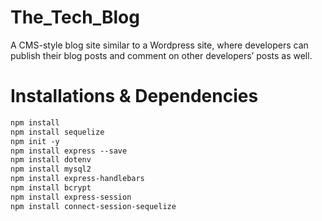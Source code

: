 # The_Tech_Blog

A CMS-style blog site similar to a Wordpress site, where developers can publish their blog posts and comment on other developers’ posts as well.

# Installations & Dependencies

```md
npm install
npm install sequelize
npm init -y
npm install express --save
npm install dotenv
npm install mysql2
npm install express-handlebars
npm install bcrypt
npm install express-session
npm install connect-session-sequelize
```
